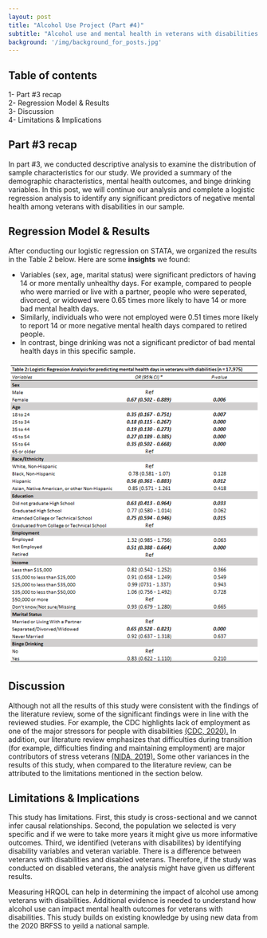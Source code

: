 ```yaml
---
layout: post
title: "Alcohol Use Project (Part #4)"
subtitle: "Alcohol use and mental health in veterans with disabilities insights"
background: '/img/background_for_posts.jpg'
---
```


## Table of contents 
1- Part #3 recap <br>
2- Regression Model & Results <br>
3- Discussion <br>
4- Limitations & Implications <br>


## Part #3 recap 
In part #3, we conducted descriptive analysis to examine the distribution of sample characteristics for our study. We provided a summary of the demographic characteristics, mental health outcomes, and binge drinking variables. In this post, we will continue our analysis and complete a logistic regression analysis to identify any significant predictors of negative mental health among veterans with disabilities in our sample. 



## Regression Model & Results
After conducting our logistic regression on STATA, we organized the results in the Table 2 below. Here are some **insights** we found: 

- Variables (sex, age, marital status) were significant predictors of having 14 or more mentally unhealthy days. For example, compared to people who were married or live with a partner, people who were seperated, divorced, or widowed were 0.65 times more likely to have 14 or more bad mental health days. 
- Similarly, individuals who were not employed were 0.51 times more likely to report 14 or more negative mental health days compared to retired people.
- In contrast, binge drinking was not a significant predictor of bad mental health days in this specific sample.   



![IMDb page](/img/log_table.PNG)





## Discussion 

Although not all the results of this study were consistent with the findings of the literature review, some of the significant findings were in line with the reviewed studies. For example, the CDC highlights lack of employment as one of the major stressors for people with disabilities [(CDC, 2020).](https://www.cdc.gov/ncbddd/disabilityandhealth/disability-barriers.html/) In addition, our literature review emphasizes that difficulties during transition (for example, difficulties finding and maintaining employment) are major contributors of stress veterans [(NIDA, 2019).](https://www.drugabuse.gov/publications/drugfacts/substance-use-military-life) Some other variances in the results of this study, when compared to the literature review, can be attributed to the limitations mentioned in the section below.





## Limitations & Implications 
This study has limitations. First, this study is cross-sectional and we cannot infer causal relationships. Second, the population we selected is very specific and if we were to take more years it might give us more informative outcomes. Third, we identified (veterans with disabilites) by identifying disability variables and veteran variable. There is a difference between veterans with disabilities and disabled veterans. Therefore, if the study was conducted on disabled veterans, the analysis might have given us different results.

Measuring HRQOL can help in determining the impact of alcohol use among veterans with disabilities. Additional evidence is needed to understand how alcohol use can impact mental health outcomes for veterans with disabilities. This study builds on existing knowledge by using new data from the 2020 BRFSS to yeild a national sample. 


